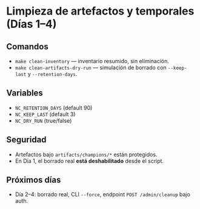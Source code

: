 # Limpieza de artefactos y temporales (Días 1–4)

## Comandos
- `make clean-inventory` — inventario resumido, sin eliminación.
- `make clean-artifacts-dry-run` — simulación de borrado con `--keep-last` y `--retention-days`.

## Variables
- `NC_RETENTION_DAYS` (default 90)
- `NC_KEEP_LAST` (default 3)
- `NC_DRY_RUN` (true/false)

## Seguridad
- Artefactos bajo `artifacts/champions/*` están protegidos.
- En Día 1, el borrado real **está deshabilitado** desde el script.

## Próximos días
- Día 2–4: borrado real, CLI `--force`, endpoint `POST /admin/cleanup` bajo auth.

